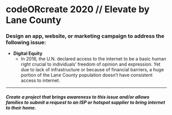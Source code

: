 # codeORcreate 2020 // Elevate by Lane County

### Design an app, website, or marketing campaign to address the following issue:
- **Digital Equity** 
  - In 2016, the U.N. declared access to the internet to be a basic human
right crucial to individuals’ freedom of opinion and expression. Yet due to lack of infrastructure
or because of financial barriers, a huge portion of the Lane County population
doesn’t have consistent access to internet.
---
##### Create a project that brings awareness to this issue and/or allows families to submit a request to an ISP or hotspot supplier to bring internet to their home.
